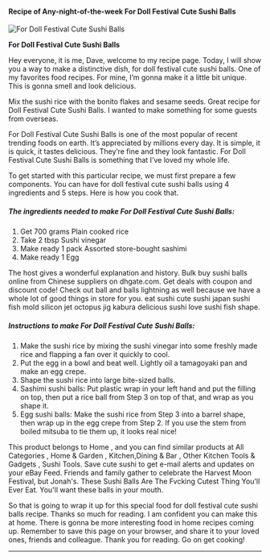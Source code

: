             

#### Recipe of Any-night-of-the-week For Doll Festival Cute Sushi Balls

![For Doll Festival Cute Sushi Balls](https://img-global.cpcdn.com/recipes/4799105650917376/751x532cq70/for-doll-festival-cute-sushi-balls-recipe-main-photo.jpg)

**For Doll Festival Cute Sushi Balls**

Hey everyone, it is me, Dave, welcome to my recipe page. Today, I will show you a way to make a distinctive dish, for doll festival cute sushi balls. One of my favorites food recipes. For mine, I’m gonna make it a little bit unique. This is gonna smell and look delicious.

Mix the sushi rice with the bonito flakes and sesame seeds. Great recipe for Doll Festival Cute Sushi Balls. I wanted to make something for some guests from overseas.

For Doll Festival Cute Sushi Balls is one of the most popular of recent trending foods on earth. It’s appreciated by millions every day. It is simple, it is quick, it tastes delicious. They’re fine and they look fantastic. For Doll Festival Cute Sushi Balls is something that I’ve loved my whole life.

To get started with this particular recipe, we must first prepare a few components. You can have for doll festival cute sushi balls using 4 ingredients and 5 steps. Here is how you cook that.

##### The ingredients needed to make For Doll Festival Cute Sushi Balls:

1.  Get 700 grams Plain cooked rice
2.  Take 2 tbsp Sushi vinegar
3.  Make ready 1 pack Assorted store-bought sashimi
4.  Make ready 1 Egg

The host gives a wonderful explanation and history. Bulk buy sushi balls online from Chinese suppliers on dhgate.com. Get deals with coupon and discount code! Check out ball and balls lightning as well because we have a whole lot of good things in store for you. eat sushi cute sushi japan sushi fish mold silicon jet octopus jig kabura delicious sushi love sushi fish shape.

##### Instructions to make For Doll Festival Cute Sushi Balls:

1.  Make the sushi rice by mixing the sushi vinegar into some freshly made rice and flapping a fan over it quickly to cool.
2.  Put the egg in a bowl and beat well. Lightly oil a tamagoyaki pan and make an egg crepe.
3.  Shape the sushi rice into large bite-sized balls.
4.  Sashimi sushi balls: Put plastic wrap in your left hand and put the filling on top, then put a rice ball from Step 3 on top of that, and wrap as you shape it.
5.  Egg sushi balls: Make the sushi rice from Step 3 into a barrel shape, then wrap up in the egg crepe from Step 2. If you use the stem from boiled mitsuba to tie them up, it looks real nice!

This product belongs to Home , and you can find similar products at All Categories , Home & Garden , Kitchen,Dining & Bar , Other Kitchen Tools & Gadgets , Sushi Tools. Save cute sushi to get e-mail alerts and updates on your eBay Feed. Friends and family gather to celebrate the Harvest Moon Festival, but Jonah's. These Sushi Balls Are The Fvcking Cutest Thing You'll Ever Eat. You'll want these balls in your mouth.

So that is going to wrap it up for this special food for doll festival cute sushi balls recipe. Thanks so much for reading. I am confident you can make this at home. There is gonna be more interesting food in home recipes coming up. Remember to save this page on your browser, and share it to your loved ones, friends and colleague. Thank you for reading. Go on get cooking!

* * *
